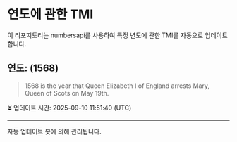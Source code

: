 
# 연도에 관한 TMI

이 리포지토리는 numbersapi를 사용하여 특정 년도에 관한 TMI를 자동으로 업데이트합니다.

## 연도: (1568)
> 1568 is the year that Queen Elizabeth I of England arrests Mary, Queen of Scots on May 19th.

⏳ 업데이트 시간: 2025-09-10 11:51:40 (UTC)

---
자동 업데이트 봇에 의해 관리됩니다.
